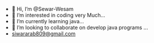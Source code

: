 - 👋 Hi, I’m @Sewar-Wesam
- 👀 I’m interested in coding very Much...
- 🌱 I’m currently learning java...
- 💞️ I’m looking to collaborate on develop java programs ...
-  siwararab809@gmail.com

<!---
Sewar-Wesam/Sewar-Wesam is a ✨ special ✨ repository because its `README.md` (this file) appears on your GitHub profile.
You can click the Preview link to take a look at your changes.
--->
